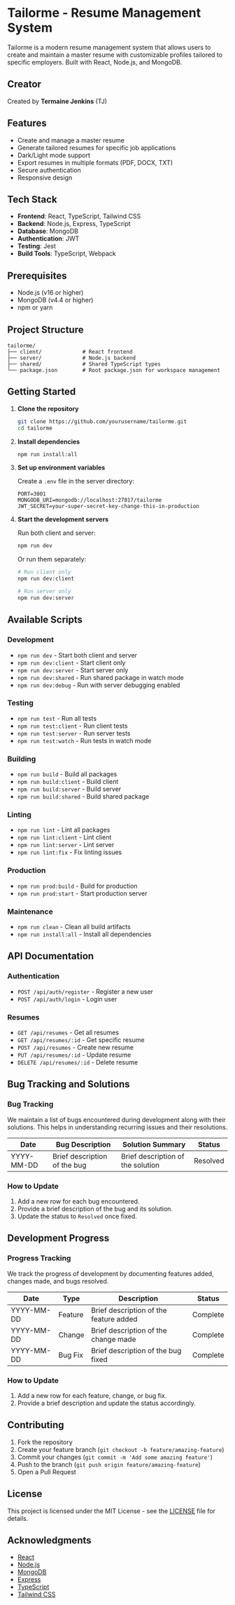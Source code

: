 # Tailorme - Resume Management System

Tailorme is a modern resume management system that allows users to create and maintain a master resume with customizable profiles tailored to specific employers. Built with React, Node.js, and MongoDB.

## Creator

Created by **Termaine Jenkins** (TJ)

## Features

- Create and manage a master resume
- Generate tailored resumes for specific job applications
- Dark/Light mode support
- Export resumes in multiple formats (PDF, DOCX, TXT)
- Secure authentication
- Responsive design

## Tech Stack

- **Frontend**: React, TypeScript, Tailwind CSS
- **Backend**: Node.js, Express, TypeScript
- **Database**: MongoDB
- **Authentication**: JWT
- **Testing**: Jest
- **Build Tools**: TypeScript, Webpack

## Prerequisites

- Node.js (v16 or higher)
- MongoDB (v4.4 or higher)
- npm or yarn

## Project Structure

```
tailorme/
├── client/             # React frontend
├── server/             # Node.js backend
├── shared/             # Shared TypeScript types
└── package.json        # Root package.json for workspace management
```

## Getting Started

1. **Clone the repository**
   ```bash
   git clone https://github.com/yourusername/tailorme.git
   cd tailorme
   ```

2. **Install dependencies**
   ```bash
   npm run install:all
   ```

3. **Set up environment variables**

   Create a `.env` file in the server directory:
   ```
   PORT=3001
   MONGODB_URI=mongodb://localhost:27017/tailorme
   JWT_SECRET=your-super-secret-key-change-this-in-production
   ```

4. **Start the development servers**

   Run both client and server:
   ```bash
   npm run dev
   ```

   Or run them separately:
   ```bash
   # Run client only
   npm run dev:client

   # Run server only
   npm run dev:server
   ```

## Available Scripts

### Development
- `npm run dev` - Start both client and server
- `npm run dev:client` - Start client only
- `npm run dev:server` - Start server only
- `npm run dev:shared` - Run shared package in watch mode
- `npm run dev:debug` - Run with server debugging enabled

### Testing
- `npm run test` - Run all tests
- `npm run test:client` - Run client tests
- `npm run test:server` - Run server tests
- `npm run test:watch` - Run tests in watch mode

### Building
- `npm run build` - Build all packages
- `npm run build:client` - Build client
- `npm run build:server` - Build server
- `npm run build:shared` - Build shared package

### Linting
- `npm run lint` - Lint all packages
- `npm run lint:client` - Lint client
- `npm run lint:server` - Lint server
- `npm run lint:fix` - Fix linting issues

### Production
- `npm run prod:build` - Build for production
- `npm run prod:start` - Start production server

### Maintenance
- `npm run clean` - Clean all build artifacts
- `npm run install:all` - Install all dependencies

## API Documentation

### Authentication
- `POST /api/auth/register` - Register a new user
- `POST /api/auth/login` - Login user

### Resumes
- `GET /api/resumes` - Get all resumes
- `GET /api/resumes/:id` - Get specific resume
- `POST /api/resumes` - Create new resume
- `PUT /api/resumes/:id` - Update resume
- `DELETE /api/resumes/:id` - Delete resume

## Bug Tracking and Solutions

### Bug Tracking
We maintain a list of bugs encountered during development along with their solutions. This helps in understanding recurring issues and their resolutions.

| Date       | Bug Description                          | Solution Summary                     | Status   |
|------------|------------------------------------------|---------------------------------------|----------|
| YYYY-MM-DD | Brief description of the bug             | Brief description of the solution    | Resolved |

### How to Update
1. Add a new row for each bug encountered.
2. Provide a brief description of the bug and its solution.
3. Update the status to `Resolved` once fixed.

## Development Progress

### Progress Tracking
We track the progress of development by documenting features added, changes made, and bugs resolved.

| Date       | Type       | Description                              | Status   |
|------------|------------|------------------------------------------|----------|
| YYYY-MM-DD | Feature    | Brief description of the feature added  | Complete |
| YYYY-MM-DD | Change     | Brief description of the change made    | Complete |
| YYYY-MM-DD | Bug Fix    | Brief description of the bug fixed      | Complete |

### How to Update
1. Add a new row for each feature, change, or bug fix.
2. Provide a brief description and update the status accordingly.

## Contributing

1. Fork the repository
2. Create your feature branch (`git checkout -b feature/amazing-feature`)
3. Commit your changes (`git commit -m 'Add some amazing feature'`)
4. Push to the branch (`git push origin feature/amazing-feature`)
5. Open a Pull Request

## License

This project is licensed under the MIT License - see the [LICENSE](LICENSE) file for details.

## Acknowledgments

- [React](https://reactjs.org/)
- [Node.js](https://nodejs.org/)
- [MongoDB](https://www.mongodb.com/)
- [Express](https://expressjs.com/)
- [TypeScript](https://www.typescriptlang.org/)
- [Tailwind CSS](https://tailwindcss.com/)